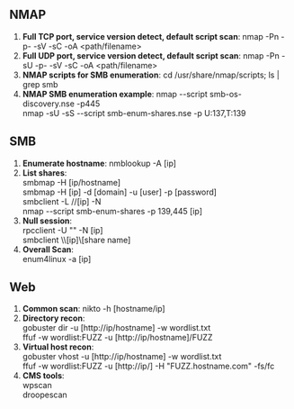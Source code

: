 ## NMAP
1) **Full TCP port, service version detect, default script scan**: nmap -Pn -p- -sV -sC <IP> -oA <path/filename>    
2) **Full UDP port, service version detect, default script scan**: nmap -Pn -sU -p- -sV -sC <IP> -oA <path/filename>    
3) **NMAP scripts for SMB enumeration**: cd /usr/share/nmap/scripts; ls |  grep smb    
4) **NMAP SMB enumeration example**: nmap --script smb-os-discovery.nse -p445 <target>    
                                     nmap -sU -sS --script smb-enum-shares.nse -p U:137,T:139 <host>    
## SMB
1) **Enumerate hostname**: nmblookup -A [ip]    
2) **List shares**:    
      smbmap -H [ip/hostname]    
      smbmap -H [ip] -d [domain] -u [user] -p [password]    
      smbclient -L //[ip] -N    
      nmap --script smb-enum-shares -p 139,445 [ip]    
3) **Null session**:    
      rpcclient -U "" -N [ip]    
      smbclient \\\\[ip]\\[share name]    
4) **Overall Scan**:    
      enum4linux -a [ip]    
## Web
1) **Common scan**:
   nikto -h [hostname/ip]
2) **Directory recon**:     
    gobuster dir -u [http://ip/hostname] -w wordlist.txt    
    ffuf -w wordlist:FUZZ -u [http://ip/hostname]/FUZZ    
3) **Virtual host recon**:     
    gobuster vhost -u [http://ip/hostname] -w wordlist.txt    
    ffuf -w wordlist:FUZZ -u [http://ip/] -H "FUZZ.hostname.com" -fs/fc    
4) **CMS tools**:    
    wpscan    
    droopescan    
